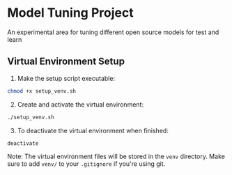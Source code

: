 # Model Tuning Project
An experimental area for tuning different open source models for test and learn

## Virtual Environment Setup

1. Make the setup script executable:
```bash
chmod +x setup_venv.sh
```

2. Create and activate the virtual environment:
```bash
./setup_venv.sh
```

3. To deactivate the virtual environment when finished:
```bash
deactivate
```

Note: The virtual environment files will be stored in the `venv` directory. Make sure to add `venv/` to your `.gitignore` if you're using git.

